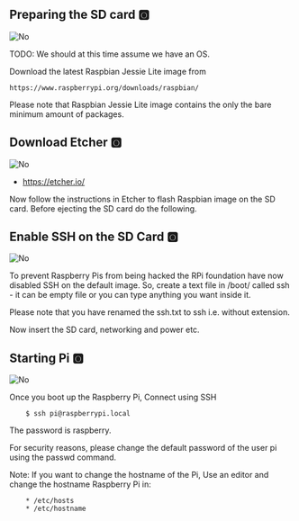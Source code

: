 
## Preparing the SD card :o2:

![No](images/no.png)

TODO: We should at this time assume we have an OS.

Download the latest Raspbian Jessie Lite image from

	https://www.raspberrypi.org/downloads/raspbian/


Please note that Raspbian Jessie Lite image contains the only the bare
minimum amount of packages.

## Download Etcher :o2:

![No](images/no.png)

* <https://etcher.io/>

Now follow the instructions in Etcher to flash Raspbian image on the
SD card.  Before ejecting the SD card do the following.

## Enable SSH on the SD Card :o2:

![No](images/no.png)

To prevent Raspberry Pis from being hacked the RPi foundation have now
disabled SSH on the default image. So, create a text file in /boot/
called ssh - it can be empty file or you can type anything you want
inside it.

Please note that you have renamed the ssh.txt to ssh i.e. without
extension.

Now insert the SD card, networking and power etc.

## Starting Pi :o2:

![No](images/no.png)

Once you boot up the Raspberry Pi, Connect using SSH

		$ ssh pi@raspberrypi.local

The password is raspberry.

For security reasons, please change the default password of the user
pi using the passwd command.

Note: If you want to change the hostname of the Pi, Use an editor and
change the hostname Raspberry Pi in:

		* /etc/hosts
		* /etc/hostname

